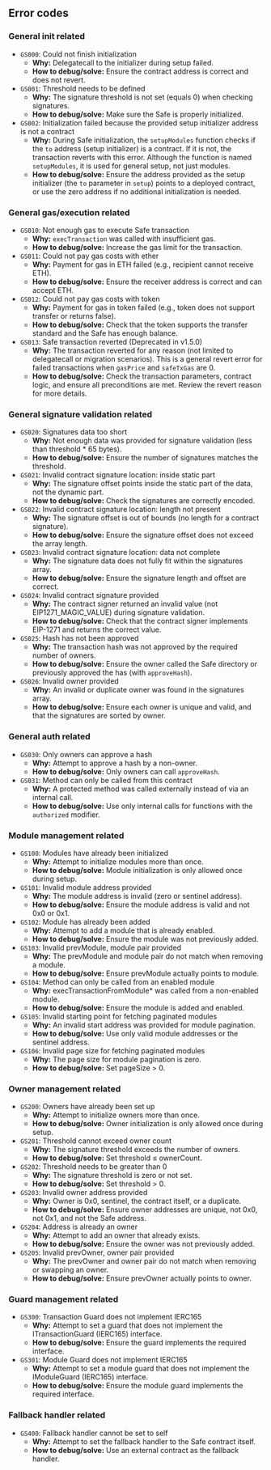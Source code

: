 ## Error codes

### General init related
- `GS000`: Could not finish initialization
  - **Why:** Delegatecall to the initializer during setup failed.
  - **How to debug/solve:** Ensure the contract address is correct and does not revert.
- `GS001`: Threshold needs to be defined
  - **Why:** The signature threshold is not set (equals 0) when checking signatures.
  - **How to debug/solve:** Make sure the Safe is properly initialized.
- `GS002`: Initialization failed because the provided setup initializer address is not a contract
  - **Why:** During Safe initialization, the `setupModules` function checks if the `to` address (setup initializer) is a contract. If it is not, the transaction reverts with this error. Although the function is named `setupModules`, it is used for general setup, not just modules.
  - **How to debug/solve:** Ensure the address provided as the setup initializer (the `to` parameter in `setup`) points to a deployed contract, or use the zero address if no additional initialization is needed.

### General gas/execution related
- `GS010`: Not enough gas to execute Safe transaction
  - **Why:** `execTransaction` was called with insufficient gas.
  - **How to debug/solve:** Increase the gas limit for the transaction.
- `GS011`: Could not pay gas costs with ether
  - **Why:** Payment for gas in ETH failed (e.g., recipient cannot receive ETH).
  - **How to debug/solve:** Ensure the receiver address is correct and can accept ETH.
- `GS012`: Could not pay gas costs with token
  - **Why:** Payment for gas in token failed (e.g., token does not support transfer or returns false).
  - **How to debug/solve:** Check that the token supports the transfer standard and the Safe has enough balance.
- `GS013`: Safe transaction reverted (Deprecated in v1.5.0)
  - **Why:** The transaction reverted for any reason (not limited to delegatecall or migration scenarios). This is a general revert error for failed transactions when `gasPrice` and `safeTxGas` are 0.
  - **How to debug/solve:** Check the transaction parameters, contract logic, and ensure all preconditions are met. Review the revert reason for more details.

### General signature validation related
- `GS020`: Signatures data too short
  - **Why:** Not enough data was provided for signature validation (less than threshold * 65 bytes).
  - **How to debug/solve:** Ensure the number of signatures matches the threshold.
- `GS021`: Invalid contract signature location: inside static part
  - **Why:** The signature offset points inside the static part of the data, not the dynamic part.
  - **How to debug/solve:** Check the signatures are correctly encoded.
- `GS022`: Invalid contract signature location: length not present
  - **Why:** The signature offset is out of bounds (no length for a contract signature).
  - **How to debug/solve:** Ensure the signature offset does not exceed the array length.
- `GS023`: Invalid contract signature location: data not complete
  - **Why:** The signature data does not fully fit within the signatures array.
  - **How to debug/solve:** Ensure the signature length and offset are correct.
- `GS024`: Invalid contract signature provided
  - **Why:** The contract signer returned an invalid value (not EIP1271_MAGIC_VALUE) during signature validation.
  - **How to debug/solve:** Check that the contract signer implements EIP-1271 and returns the correct value.
- `GS025`: Hash has not been approved
  - **Why:** The transaction hash was not approved by the required number of owners.
  - **How to debug/solve:** Ensure the owner called the Safe directory or previously approved the has (with `approveHash`).
- `GS026`: Invalid owner provided
  - **Why:** An invalid or duplicate owner was found in the signatures array.
  - **How to debug/solve:** Ensure each owner is unique and valid, and that the signatures are sorted by owner.

### General auth related
- `GS030`: Only owners can approve a hash
  - **Why:** Attempt to approve a hash by a non-owner.
  - **How to debug/solve:** Only owners can call `approveHash`.
- `GS031`: Method can only be called from this contract
  - **Why:** A protected method was called externally instead of via an internal call.
  - **How to debug/solve:** Use only internal calls for functions with the `authorized` modifier.

### Module management related
- `GS100`: Modules have already been initialized
  - **Why:** Attempt to initialize modules more than once.
  - **How to debug/solve:** Module initialization is only allowed once during setup.
- `GS101`: Invalid module address provided
  - **Why:** The module address is invalid (zero or sentinel address).
  - **How to debug/solve:** Ensure the module address is valid and not 0x0 or 0x1.
- `GS102`: Module has already been added
  - **Why:** Attempt to add a module that is already enabled.
  - **How to debug/solve:** Ensure the module was not previously added.
- `GS103`: Invalid prevModule, module pair provided
  - **Why:** The prevModule and module pair do not match when removing a module.
  - **How to debug/solve:** Ensure prevModule actually points to module.
- `GS104`: Method can only be called from an enabled module
  - **Why:** execTransactionFromModule* was called from a non-enabled module.
  - **How to debug/solve:** Ensure the module is added and enabled.
- `GS105`: Invalid starting point for fetching paginated modules
  - **Why:** An invalid start address was provided for module pagination.
  - **How to debug/solve:** Use only valid module addresses or the sentinel address.
- `GS106`: Invalid page size for fetching paginated modules
  - **Why:** The page size for module pagination is zero.
  - **How to debug/solve:** Set pageSize > 0.

### Owner management related
- `GS200`: Owners have already been set up
  - **Why:** Attempt to initialize owners more than once.
  - **How to debug/solve:** Owner initialization is only allowed once during setup.
- `GS201`: Threshold cannot exceed owner count
  - **Why:** The signature threshold exceeds the number of owners.
  - **How to debug/solve:** Set threshold ≤ ownerCount.
- `GS202`: Threshold needs to be greater than 0
  - **Why:** The signature threshold is zero or not set.
  - **How to debug/solve:** Set threshold > 0.
- `GS203`: Invalid owner address provided
  - **Why:** Owner is 0x0, sentinel, the contract itself, or a duplicate.
  - **How to debug/solve:** Ensure owner addresses are unique, not 0x0, not 0x1, and not the Safe address.
- `GS204`: Address is already an owner
  - **Why:** Attempt to add an owner that already exists.
  - **How to debug/solve:** Ensure the owner was not previously added.
- `GS205`: Invalid prevOwner, owner pair provided
  - **Why:** The prevOwner and owner pair do not match when removing or swapping an owner.
  - **How to debug/solve:** Ensure prevOwner actually points to owner.

### Guard management related
- `GS300`: Transaction Guard does not implement IERC165
  - **Why:** Attempt to set a guard that does not implement the ITransactionGuard (IERC165) interface.
  - **How to debug/solve:** Ensure the guard implements the required interface.
- `GS301`: Module Guard does not implement IERC165
  - **Why:** Attempt to set a module guard that does not implement the IModuleGuard (IERC165) interface.
  - **How to debug/solve:** Ensure the module guard implements the required interface.

### Fallback handler related
- `GS400`: Fallback handler cannot be set to self
  - **Why:** Attempt to set the fallback handler to the Safe contract itself.
  - **How to debug/solve:** Use an external contract as the fallback handler.
